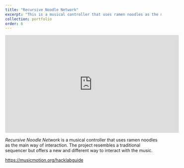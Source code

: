 ```yaml
---
title: "Recursive Noodle Network"
excerpt: "This is a musical controller that uses ramen noodles as the main way of interaction. The project resembles a traditional sequencer but offers a new and different way to interact with the music. <br/><img src='/images/noodle_small.png'>"
collection: portfolio
order: 6
---
```




<iframe width="560" height="315" src="https://www.youtube.com/embed/mcYygNDN3VQ" title="MusicMotion Hacklab 2019" frameborder="0" allow="autoplay; clipboard-write; encrypted-media; gyroscope; picture-in-picture" allowfullscreen></iframe>

*Recursive Noodle Network* is a musical controller that uses ramen noodles as the main way of interaction. The project resembles a traditional sequencer but offers a new and different way to interact with the music.

https://musicmotion.org/hacklabguide